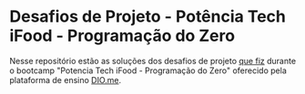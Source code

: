 # Desafios de Projeto - Potência Tech iFood - Programação do Zero
Nesse repositório estão as soluções dos desafios de projeto [que fiz](https://www.dio.me/users/luizmipc) durante o bootcamp "Potencia Tech iFood - Programação do Zero" oferecido pela plataforma de ensino [DIO.me](https://www.dio.me).
